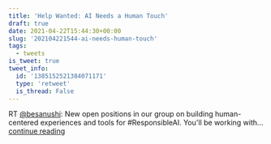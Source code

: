 ```yaml
---
title: 'Help Wanted: AI Needs a Human Touch'
draft: true
date: 2021-04-22T15:44:30+00:00
slug: '202104221544-ai-needs-human-touch'
tags:
  - tweets
is_tweet: true
tweet_info:
  id: '1385152521384071171'
  type: 'retweet'
  is_thread: False
---
```




RT [@besanushi](https://x.com/besanushi): New open positions in our group on building human-centered experiences and tools for #ResponsibleAI. You'll be working with… [continue reading](https://x.com/sytelus/status/1385152521384071171)
